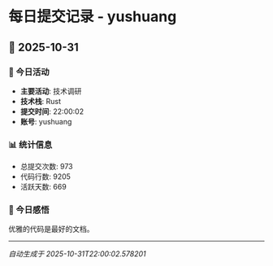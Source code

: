 # 每日提交记录 - yushuang

## 📅 2025-10-31

### 🎯 今日活动
- **主要活动**: 技术调研
- **技术栈**: Rust
- **提交时间**: 22:00:02
- **账号**: yushuang

### 📊 统计信息
- 总提交次数: 973
- 代码行数: 9205
- 活跃天数: 669

### 💭 今日感悟
优雅的代码是最好的文档。

---
*自动生成于 2025-10-31T22:00:02.578201*
